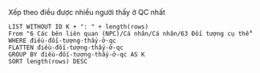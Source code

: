 Xếp theo điều được nhiều người thấy ở QC nhất
```dataview
LIST WITHOUT ID K + ": " + length(rows)
From "6 Các bên liên quan (NPC)/Cá nhân/Cá nhân/63 Đối tượng cụ thể"
WHERE điều-đối-tượng-thấy-ở-qc
FLATTEN điều-đối-tượng-thấy-ở-qc
GROUP BY điều-đối-tượng-thấy-ở-qc AS K
SORT length(rows) DESC
```

